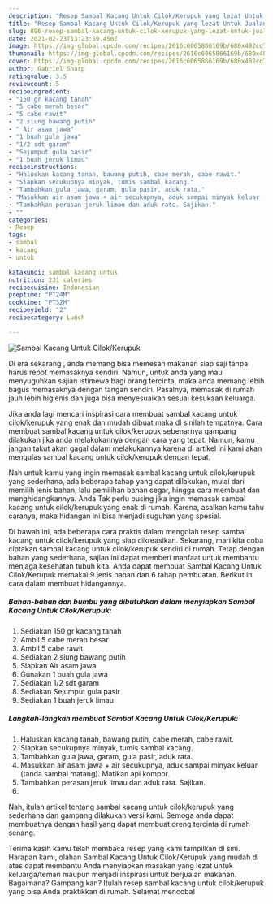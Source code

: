 ```yaml
---
description: "Resep Sambal Kacang Untuk Cilok/Kerupuk yang lezat Untuk Jualan"
title: "Resep Sambal Kacang Untuk Cilok/Kerupuk yang lezat Untuk Jualan"
slug: 896-resep-sambal-kacang-untuk-cilok-kerupuk-yang-lezat-untuk-jualan
date: 2021-02-23T13:23:59.450Z
image: https://img-global.cpcdn.com/recipes/2616c6065866169b/680x482cq70/sambal-kacang-untuk-cilokkerupuk-foto-resep-utama.jpg
thumbnail: https://img-global.cpcdn.com/recipes/2616c6065866169b/680x482cq70/sambal-kacang-untuk-cilokkerupuk-foto-resep-utama.jpg
cover: https://img-global.cpcdn.com/recipes/2616c6065866169b/680x482cq70/sambal-kacang-untuk-cilokkerupuk-foto-resep-utama.jpg
author: Gabriel Sharp
ratingvalue: 3.5
reviewcount: 5
recipeingredient:
- "150 gr kacang tanah"
- "5 cabe merah besar"
- "5 cabe rawit"
- "2 siung bawang putih"
- " Air asam jawa"
- "1 buah gula jawa"
- "1/2 sdt garam"
- "Sejumput gula pasir"
- "1 buah jeruk limau"
recipeinstructions:
- "Haluskan kacang tanah, bawang putih, cabe merah, cabe rawit."
- "Siapkan secukupnya minyak, tumis sambal kacang."
- "Tambahkan gula jawa, garam, gula pasir, aduk rata."
- "Masukkan air asam jawa + air secukupnya, aduk sampai minyak keluar (tanda sambal matang). Matikan api kompor."
- "Tambahkan perasan jeruk limau dan aduk rata. Sajikan."
- ""
categories:
- Resep
tags:
- sambal
- kacang
- untuk

katakunci: sambal kacang untuk 
nutrition: 231 calories
recipecuisine: Indonesian
preptime: "PT24M"
cooktime: "PT32M"
recipeyield: "2"
recipecategory: Lunch

---
```



![Sambal Kacang Untuk Cilok/Kerupuk](https://img-global.cpcdn.com/recipes/2616c6065866169b/680x482cq70/sambal-kacang-untuk-cilokkerupuk-foto-resep-utama.jpg)

Di era  sekarang , anda memang bisa memesan makanan siap saji tanpa harus repot memasaknya sendiri. Namun, untuk anda yang mau menyuguhkan sajian istimewa bagi orang tercinta, maka anda memang lebih bagus memasaknya dengan tangan sendiri. Pasalnya, memasak di rumah jauh lebih higienis dan juga bisa menyesuaikan sesuai kesukaan keluarga.

Jika anda lagi mencari inspirasi cara membuat sambal kacang untuk cilok/kerupuk yang enak dan mudah dibuat,maka di sinilah tempatnya. Cara membuat sambal kacang untuk cilok/kerupuk  sebenarnya gampang dilakukan jika anda melakukannya dengan cara yang tepat. Namun, kamu jangan takut akan gagal dalam melakukannya 
karena di artikel ini kami akan mengulas sambal kacang untuk cilok/kerupuk dengan tepat.  



Nah untuk kamu yang ingin memasak sambal kacang untuk cilok/kerupuk yang sederhana, ada beberapa tahap yang dapat dilakukan, mulai dari memilih jenis bahan, lalu pemilihan bahan segar, hingga cara membuat dan menghidangkannya. Anda Tak perlu pusing jika ingin memasak sambal kacang untuk cilok/kerupuk yang enak di rumah. Karena, asalkan kamu  tahu caranya, maka hidangan ini bisa menjadi suguhan yang spesial.

Di bawah ini, ada beberapa cara praktis  dalam mengolah resep sambal kacang untuk cilok/kerupuk yang siap dikreasikan. Sekarang, mari kita coba ciptakan sambal kacang untuk cilok/kerupuk sendiri di rumah. Tetap dengan bahan yang sederhana, sajian ini dapat memberi manfaat untuk membantu menjaga kesehatan tubuh kita. Anda dapat membuat Sambal Kacang Untuk Cilok/Kerupuk memakai 9 jenis bahan dan 6 tahap pembuatan. Berikut ini cara dalam membuat hidangannya.

<!--inarticleads1-->

##### Bahan-bahan dan bumbu yang dibutuhkan dalam menyiapkan Sambal Kacang Untuk Cilok/Kerupuk:

1. Sediakan 150 gr kacang tanah
1. Ambil 5 cabe merah besar
1. Ambil 5 cabe rawit
1. Sediakan 2 siung bawang putih
1. Siapkan  Air asam jawa
1. Gunakan 1 buah gula jawa
1. Sediakan 1/2 sdt garam
1. Sediakan Sejumput gula pasir
1. Sediakan 1 buah jeruk limau




<!--inarticleads2-->

##### Langkah-langkah membuat Sambal Kacang Untuk Cilok/Kerupuk:

1. Haluskan kacang tanah, bawang putih, cabe merah, cabe rawit.
1. Siapkan secukupnya minyak, tumis sambal kacang.
1. Tambahkan gula jawa, garam, gula pasir, aduk rata.
1. Masukkan air asam jawa + air secukupnya, aduk sampai minyak keluar (tanda sambal matang). Matikan api kompor.
1. Tambahkan perasan jeruk limau dan aduk rata. Sajikan.
1. 




Nah, itulah artikel tentang  sambal kacang untuk cilok/kerupuk  yang sederhana dan gampang dilakukan versi kami. Semoga anda dapat membuatnya dengan hasil yang dapat membuat oreng tercinta di rumah senang. 

Terima kasih kamu telah membaca resep yang kami tampilkan di sini. Harapan kami, olahan  Sambal Kacang Untuk Cilok/Kerupuk yang mudah di atas dapat membantu Anda menyiapkan masakan yang lezat untuk keluarga/teman maupun menjadi inspirasi untuk berjualan makanan. Bagaimana? Gampang kan? Itulah resep sambal kacang untuk cilok/kerupuk yang bisa Anda praktikkan di rumah. Selamat mencoba!

